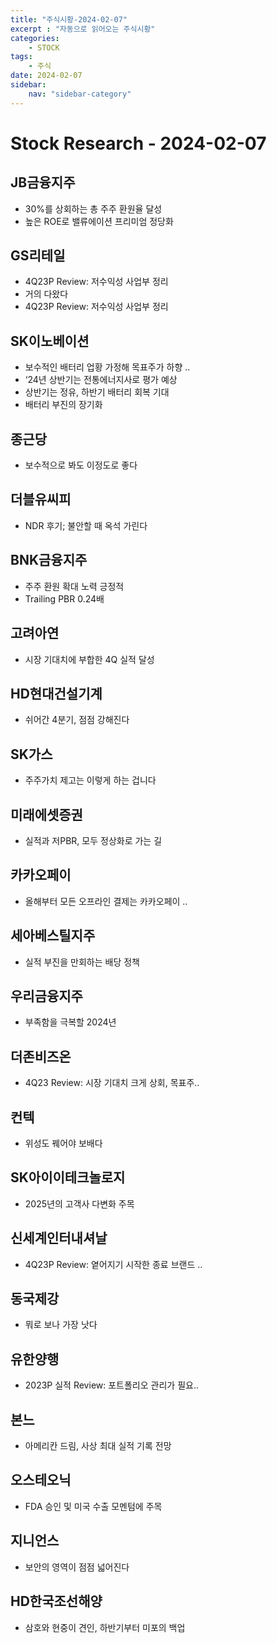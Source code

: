 ```yaml
---
title: "주식시황-2024-02-07"
excerpt : "자동으로 읽어오는 주식시황"
categories:
    - STOCK
tags:
    - 주식
date: 2024-02-07
sidebar: 
    nav: "sidebar-category"
---
```


# Stock Research - 2024-02-07

## JB금융지주
- 30%를 상회하는 총 주주 환원율 달성
- 높은 ROE로 밸류에이션 프리미엄 정당화

## GS리테일
- 4Q23P Review: 저수익성 사업부 정리
- 거의 다왔다
- 4Q23P Review: 저수익성 사업부 정리

## SK이노베이션
- 보수적인 배터리 업황 가정해 목표주가 하향 ..
- ‘24년 상반기는 전통에너지사로 평가 예상
- 상반기는 정유, 하반기 배터리 회복 기대
- 배터리 부진의 장기화

## 종근당
- 보수적으로 봐도 이정도로 좋다

## 더블유씨피
- NDR 후기; 불안할 때 옥석 가린다

## BNK금융지주
- 주주 환원 확대 노력 긍정적
- Trailing PBR 0.24배

## 고려아연
- 시장 기대치에 부합한 4Q 실적 달성

## HD현대건설기계
- 쉬어간 4분기, 점점 강해진다

## SK가스
- 주주가치 제고는 이렇게 하는 겁니다

## 미래에셋증권
- 실적과 저PBR, 모두 정상화로 가는 길

## 카카오페이
- 올해부터 모든 오프라인 결제는 카카오페이 ..

## 세아베스틸지주
- 실적 부진을 만회하는 배당 정책

## 우리금융지주
- 부족함을 극복할 2024년

## 더존비즈온
- 4Q23 Review: 시장 기대치 크게 상회, 목표주..

## 컨텍
- 위성도 꿰어야 보배다

## SK아이이테크놀로지
- 2025년의 고객사 다변화 주목

## 신세계인터내셔날
- 4Q23P Review: 옅어지기 시작한 종료 브랜드 ..

## 동국제강
- 뭐로 보나 가장 낫다

## 유한양행
- 2023P 실적 Review: 포트폴리오 관리가 필요..

## 본느
- 아메리칸 드림, 사상 최대 실적 기록 전망

## 오스테오닉
- FDA 승인 및 미국 수출 모멘텀에 주목

## 지니언스
- 보안의 영역이 점점 넓어진다

## HD한국조선해양
- 삼호와 현중이 견인, 하반기부터 미포의 백업

